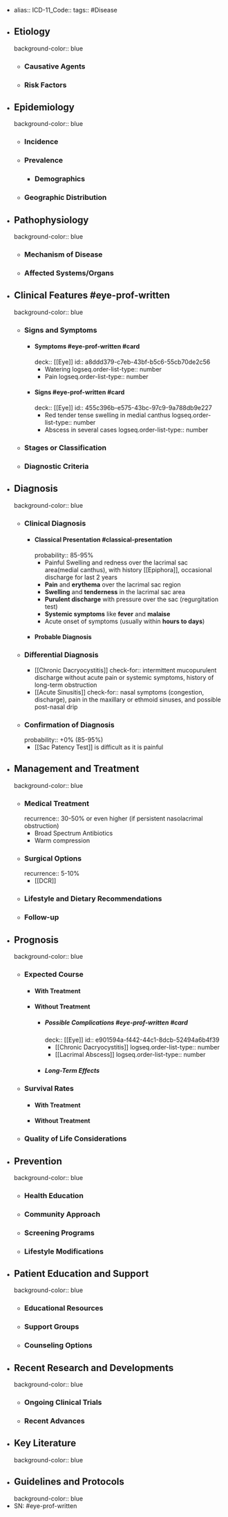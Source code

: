 - alias::
  ICD-11_Code::
  tags:: #Disease
- ## Etiology
  background-color:: blue
  - ### Causative Agents
  - ### Risk Factors
- ## Epidemiology
  background-color:: blue
  - ### Incidence
  - ### Prevalence
    - ### Demographics
  - ### Geographic Distribution
- ## Pathophysiology
  background-color:: blue
  - ### Mechanism of Disease
  - ### Affected Systems/Organs
- ## Clinical Features #eye-prof-written
  background-color:: blue
  - ### Signs and Symptoms
    - #### Symptoms #eye-prof-written #card
      deck:: [[Eye]]
      id:: a8ddd379-c7eb-43bf-b5c6-55cb70de2c56
      - Watering
        logseq.order-list-type:: number
      - Pain
        logseq.order-list-type:: number
    - #### Signs #eye-prof-written #card
      deck:: [[Eye]]
      id:: 455c396b-e575-43bc-97c9-9a788db9e227
      - Red tender tense swelling in medial canthus
        logseq.order-list-type:: number
      - Abscess in several cases
        logseq.order-list-type:: number
  - ### Stages or Classification
  - ### Diagnostic Criteria
- ## Diagnosis
  background-color:: blue
  - ### Clinical Diagnosis
    - #### Classical Presentation #classical-presentation
      probability:: 85-95%
      - Painful Swelling and redness over the lacrimal sac area(medial canthus), with history [[Epiphora]], occasional discharge for last 2 years
      - **Pain** and **erythema** over the lacrimal sac region
      - **Swelling** and **tenderness** in the lacrimal sac area
      - **Purulent discharge** with pressure over the sac (regurgitation test)
      - **Systemic symptoms** like **fever** and **malaise**
      - Acute onset of symptoms (usually within **hours to days**)
    - #### Probable Diagnosis
  - ### Differential Diagnosis
    - [[Chronic Dacryocystitis]]
      check-for:: intermittent mucopurulent discharge without acute pain or systemic symptoms, history of long-term obstruction
    - [[Acute Sinusitis]]
      check-for:: nasal symptoms (congestion, discharge), pain in the maxillary or ethmoid sinuses, and possible post-nasal drip
  - ### Confirmation of Diagnosis
    probability:: +0% (85-95%)
    - [[Sac Patency Test]] is difficult as it is painful
- ## Management and Treatment
  background-color:: blue
  - ### Medical Treatment
    recurrence:: 30-50% or even higher (if persistent nasolacrimal obstruction)
    - Broad Spectrum Antibiotics
    - Warm compression
  - ### Surgical Options
    recurrence:: 5-10%
    - [[DCR]]
  - ### Lifestyle and Dietary Recommendations
  - ### Follow-up
- ## Prognosis
  background-color:: blue
  - ### Expected Course
    - #### With Treatment
    - #### Without Treatment
      - ##### Possible Complications #eye-prof-written #card
        deck:: [[Eye]]
        id:: e901594a-f442-44c1-8dcb-52494a6b4f39
        - [[Chronic Dacryocystitis]]
          logseq.order-list-type:: number
        - [[Lacrimal Abscess]]
          logseq.order-list-type:: number
      - ##### Long-Term Effects
  - ### Survival Rates
    - #### With Treatment
    - #### Without Treatment
  - ### Quality of Life Considerations
- ## Prevention
  background-color:: blue
  - ### Health Education
  - ### Community Approach
  - ### Screening Programs
  - ### Lifestyle Modifications
- ## Patient Education and Support
  background-color:: blue
  - ### Educational Resources
  - ### Support Groups
  - ### Counseling Options
- ## Recent Research and Developments
  background-color:: blue
  - ### Ongoing Clinical Trials
  - ### Recent Advances
- ## Key Literature
  background-color:: blue
- ## Guidelines and Protocols
  background-color:: blue
- SN: #eye-prof-written

